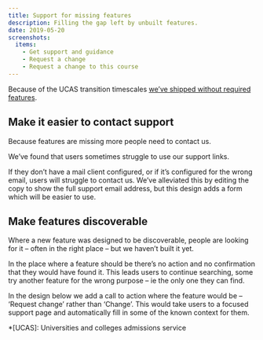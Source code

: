 ```yaml
---
title: Support for missing features
description: Filling the gap left by unbuilt features.
date: 2019-05-20
screenshots:
  items:
    - Get support and guidance
    - Request a change
    - Request a change to this course
---
```


Because of the UCAS transition timescales [we’ve shipped without required features](/publish-teacher-training-courses/shipped-for-transition).

## Make it easier to contact support

Because features are missing more people need to contact us.

We’ve found that users sometimes struggle to use our support links.

If they don’t have a mail client configured, or if it’s configured for the wrong email, users will struggle to contact us. We’ve alleviated this by editing the copy to show the full support email address, but this design adds a form which will be easier to use.

## Make features discoverable

Where a new feature was designed to be discoverable, people are looking for it – often in the right place – but we haven’t built it yet.

In the place where a feature should be there’s no action and no confirmation that they would have found it. This leads users to continue searching, some try another feature for the wrong purpose – ie the only one they can find.

In the design below we add a call to action where the feature would be – ‘Request change’ rather than ‘Change’. This would take users to a focused support page and automatically fill in some of the known context for them.

*[UCAS]: Universities and colleges admissions service
